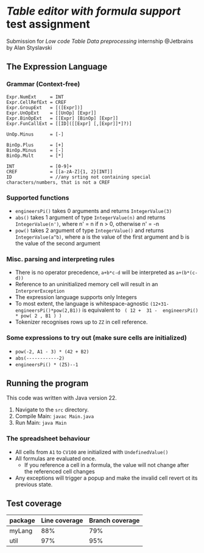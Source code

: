# _Table editor with formula support_ test assignment
Submission for _Low code Table Data preprocessing_ internship @Jetbrains by Alan Styslavski

## The Expression Language

### Grammar (Context-free)
```
Expr.NumExt     = INT
Expr.CellRefExt = CREF
Expr.GroupExt   = [([Expr])]
Expr.UnOpExt    = [[UnOp] [Expr]]
Expr.BinOpExt   = [[Expr] [BinOp] [Expr]] 
Expr.FunCallExt = [[ID]([[Expr] [,[Expr]]*]?)]

UnOp.Minus      = [-]

BinOp.Plus      = [+]
BinOp.Minus     = [-]
BinOp.Mult      = [*]

INT             = [0-9]+
CREF            = [[a-zA-Z]{1, 2}[INT]]
ID              = //any srting not containing special characters/numbers, that is not a CREF 
```

### Supported functions
- `engineersPi()` takes 0 arguments and returns `IntegerValue(3)`
- `abs()` takes 1 argument of type `IntegerValue(n)` and returns `IntegerValue(n')`, where n' = n if n > 0, otherwise n' = -n
- `pow()` takes 2 argument of type `IntegerValue()` and returns `IntegerValue(a^b)`, where a is the value of the first argument and b is the value of the second argument

### Misc. parsing and interpreting rules
- There is no operator precedence, `a+b*c-d` will be interpreted as `a+(b*(c-d))`
- Reference to an uninitialized memory cell will result in an `InterprerException`
- The expression language supports only Integers
- To most extent, the language is whitespace-agnostic `(12+31-engineersPi()*pow(2,B1))` is equivalent to `  ( 12 +  31 -  engineersPi() * pow( 2 , B1 ) ) `
- Tokenizer recognises rows up to `ZZ` in cell reference.

### Some expressions to try out (make sure cells are initialized)
- `pow(-2, A1 - 3) * (42 + B2)`
- `abs(------------2)`
- `engineersPi() * (Z5)--1`


## Running the program
This code was written with Java version 22.
1. Navigate to the `src` directory.
2. Compile Main: `javac Main.java`
3. Run Main: `java Main`

### The spreadsheet behaviour
- All cells from `A1` to `CV100` are initialized with `UndefinedValue()`
- All formulas are evaluated once.
  - If you reference a cell in a formula, the value will not change after the referenced cell changes
- Any exceptions will trigger a popup and make the invalid cell revert ot its previous state.


## Test coverage
| package | Line coverage | Branch coverage |
|---------|---------------|-----------------|
| myLang  | 88%           | 79%             |
| util    | 97%           | 95%             |
